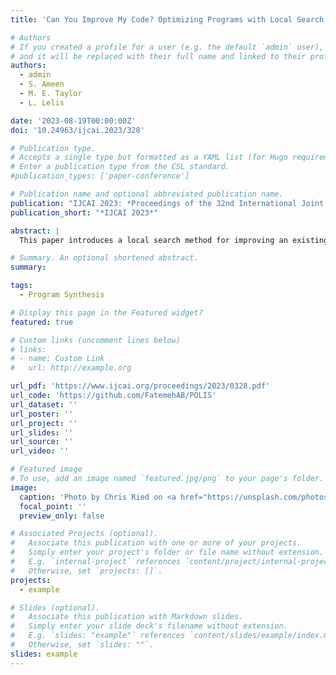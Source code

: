 ```yaml
---
title: 'Can You Improve My Code? Optimizing Programs with Local Search'

# Authors
# If you created a profile for a user (e.g. the default `admin` user), write the username (folder name) here
# and it will be replaced with their full name and linked to their profile.
authors:
  - admin
  - S. Ameen
  - M. E. Taylor
  - L. Lelis

date: '2023-08-19T00:00:00Z'
doi: '10.24963/ijcai.2023/328'

# Publication type.
# Accepts a single type but formatted as a YAML list (for Hugo requirements).
# Enter a publication type from the CSL standard.
#publication_types: ['paper-conference']

# Publication name and optional abbreviated publication name.
publication: "IJCAI 2023: *Proceedings of the 32nd International Joint Conference on Artificial Intelligence*"
publication_short: "*IJCAI 2023*"

abstract: |
  This paper introduces a local search method for improving an existing program with respect to a measurable objective. Program Optimization with Locally Improving Search (POLIS) exploits the structure of a program, defined by its lines. POLIS improves a single line of the program while keeping the remaining lines fixed, using existing brute-force synthesis algorithms, and continues iterating until it is unable to improve the program's performance. POLIS was evaluated with a 27-person user study, where participants wrote programs attempting to maximize the score of two single-agent games: Lunar Lander and Highway. POLIS was able to substantially improve the participants' programs with respect to the game scores. A proof-of-concept demonstration on existing Stack Overflow code measures applicability in real-world problems. These results suggest that POLIS could be used as a helpful programming assistant for programming problems with measurable objectives.

# Summary. An optional shortened abstract.
summary: 

tags:
  - Program Synthesis

# Display this page in the Featured widget?
featured: true

# Custom links (uncomment lines below)
# links:
# - name: Custom Link
#   url: http://example.org

url_pdf: 'https://www.ijcai.org/proceedings/2023/0328.pdf'
url_code: 'https://github.com/FatemehAB/POLIS'
url_dataset: ''
url_poster: ''
url_project: ''
url_slides: ''
url_source: ''
url_video: ''

# Featured image
# To use, add an image named `featured.jpg/png` to your page's folder.
image:
  caption: 'Photo by Chris Ried on <a href="https://unsplash.com/photos/a-computer-screen-with-a-bunch-of-code-on-it-ieic5Tq8YMk">Unsplash</a>'
  focal_point: ''
  preview_only: false

# Associated Projects (optional).
#   Associate this publication with one or more of your projects.
#   Simply enter your project's folder or file name without extension.
#   E.g. `internal-project` references `content/project/internal-project/index.md`.
#   Otherwise, set `projects: []`.
projects:
  - example

# Slides (optional).
#   Associate this publication with Markdown slides.
#   Simply enter your slide deck's filename without extension.
#   E.g. `slides: "example"` references `content/slides/example/index.md`.
#   Otherwise, set `slides: ""`.
slides: example
---
```


